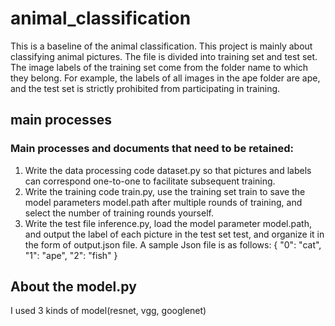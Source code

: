 # animal_classification
This is a baseline of the animal classification.
This project is mainly about classifying animal pictures. The file is divided into training set and test set. The image labels of the training set come from the folder name to which they belong. For example, the labels of all images in the ape folder are ape, and the test set is strictly prohibited from participating in training.

## main processes
### Main processes and documents that need to be retained:
1. Write the data processing code dataset.py so that pictures and labels can correspond one-to-one to facilitate subsequent training.
2. Write the training code train.py, use the training set train to save the model parameters model.path after multiple rounds of training, and select the number of training rounds yourself.
3. Write the test file inference.py, load the model parameter model.path, and output the label of each picture in the test set test, and organize it in the form of output.json file. A sample Json file is as follows:
{
    "0": "cat",
    "1": "ape",
    "2": "fish"
}

## About the model.py
I used 3 kinds of model(resnet, vgg, googlenet)
